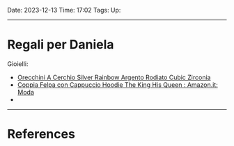 Date: 2023-12-13
Time: 17:02
Tags:
Up: 

---
# Regali per Daniela

Gioielli:
- [Orecchini A Cerchio Silver Rainbow Argento Rodiato Cubic Zirconia](https://www.stroilioro.com/it_IT/p/orecchini-a-cerchio-silver-rainbow-argento-rodiato-cubic-zirconia/1673272.html)
- [Coppia Felpa con Cappuccio Hoodie The King His Queen : Amazon.it: Moda](https://www.amazon.it/Couples-Shop-King-Queen-cappuccio/dp/B07GTLPR9M/ref=sr_1_20?adgrpid=1234751875484121&dib=eyJ2IjoiMSJ9.3OBp9aDNO2U0o3t9tDEnL1Qw2AC4lHQkKJCy8zZaPGu4vC6DhSz-kyWMRKuz_YqRl9T-WEdqFe6_1IvVGzbLwLLEmfUV9yIhPyoJl4GhNy-5Ks98pEQ9xwS5wqvqfyW9TLUOv6TqiWrb9O67rL4W3Ib4xTuV9m30jXpadkxc2_0hb74aGrrsxWxYMO5ZxH9HOIeGD6Nyl02kzTachDjPUvsPSeKs6ZrNB_AuLJwGGe7_FFd_bAeetU1fU2fYFsdoGVdXO1S8B3TxSrjfJGK509E4sXGZ2RsdRUpWgvx4w1A.d2yqsEJp9IzEt8rJpuNzIS7bnfIWQNPAC4Uuq__w3_o&dib_tag=se&hvadid=77172156760423&hvbmt=be&hvdev=c&hvlocphy=1888&hvnetw=o&hvqmt=e&hvtargid=kwd-77172231874100%3Aloc-93&hydadcr=8636_2251043&keywords=felpe+matchate&qid=1709229422&sr=8-20)
- 


---
# References
